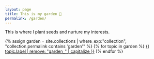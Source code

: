 ```yaml
---
layout: page
title: This is my garden 🌱
permalink: /garden/
---
```


This is where I plant seeds and nurture my interests.

{% assign garden = site.collections | where_exp:"collection", "collection.permalink contains 'garden'" %}
{% for topic in garden %}
  [{{ topic.label | remove: "garden_" | capitalize }}]({{site.baseurl}}{{topic.permalink}}/)
{% endfor %}
